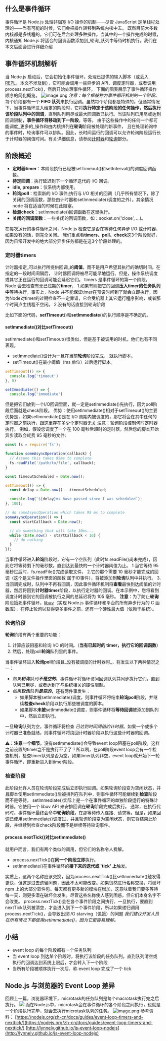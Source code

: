 ## 什么是事件循环
事件循环是 Node.js 处理非阻塞 I/O 操作的机制——尽管 JavaScript 是单线程处理的——当有可能的时候，它们会把操作转移到系统内核中去。
既然目前大多数内核都是多线程的，它们可在后台处理多种操作。当其中的一个操作完成的时候，内核通知 Node.js 将适合的回调函数添加到_轮询_队列中等待时机执行。我们在本文后面会进行详细介绍
## 事件循环机制解析
当 Node.js 启动后，它会初始化事件循环，处理已提供的输入脚本（或丢入[REPL](https://nodejs.org/api/repl.html#repl_repl)，本文不涉及到），它可能会调用一些异步的 API、调度定时器，或者调用process.nextTick()，然后开始处理事件循环。
下面的图表展示了事件循环操作顺序的简化概览。
![image.png](https://cdn.nlark.com/yuque/0/2021/png/2932826/1618841413611-8ffec597-02b9-4492-aecd-f1544aacf091.png#clientId=u81f9fb9e-79fe-4&from=paste&height=296&id=u85e7ab84&margin=%5Bobject%20Object%5D&name=image.png&originHeight=591&originWidth=1312&originalType=binary&size=47386&status=done&style=none&taskId=u1647f05e-eced-44cd-b5c4-8bfdc7001c3&width=656)
_注意：每个框被称为事件循环机制的一个阶段。_
每个阶段都有一个 **FIFO 队列**来执行回调。虽然每个阶段都是特殊的，但通常情况下，当事件循环进入给定的阶段时，它将**执行特定于该阶段的任何操作，然后执行该阶段队列中的回调**，直到队列用尽或最大回调数已执行。当该队列已用尽或达到回调限制，**事件循环将移动到下一阶段**，等等。
由于这些操作中的任何一个都可能调度_更多的_操作和由内核排列在**轮询**阶段被处理的新事件， 且在处理轮询中的事件时，轮询事件可以排队。因此，长时间运行的回调可以允许轮询阶段运行长于计时器的阈值时间。有关详细信息，请参阅[计时器](https://nodejs.org/zh-cn/docs/guides/event-loop-timers-and-nexttick/#timers)和[轮询](https://nodejs.org/zh-cn/docs/guides/event-loop-timers-and-nexttick/#poll)部分。
## 阶段概述

- **定时器timer**：本阶段执行已经被setTimeout()和setInterval()的调度回调函数。
- **待定回调**：执行延迟到下一个循环迭代的 I/O 回调。
- **idle, prepare**：仅系统内部使用。
- **轮询poll**：检索新的 I/O 事件;执行与 I/O 相关的回调（几乎所有情况下，除了关闭的回调函数，那些由计时器和setImmediate()调度的之外），其余情况 node 将在适当的时候在此阻塞。
- **检测check**：setImmediate()回调函数在这里执行。
- **关闭的回调函数**：一些关闭的回调函数，如：socket.on('close', ...)。

在每次运行的事件循环之间，Node.js 检查它是否在等待任何异步 I/O 或计时器，如果没有的话，则完全关闭。
我们重点看**timers、poll、check**这3个阶段就好，因为日常开发中的绝大部分异步任务都是在这3个阶段处理的。


### 定时器timers
计时器指定_可以执行所提供回调_的**阈值**，而不是用户希望其执行的确切时间。在指定的一段时间间隔后， 计时器回调将被尽可能早地运行。但是，操作系统调度或其它正在运行的回调可能会延迟它们。
timers 是事件循环的第一个阶段，Node 会去检查有无已过期的**timer**，
1.如果有则把它的回调**压入timer的任务队列中**等待执行，事实上，Node 并不能保证timer在预设时间到了就会立即执行，因为Node对timer的过期检查不一定靠谱，它会受机器上其它运行程序影响，或者那个时间点主线程不空闲。
2.没有的话直接到轮询阶段


比如下面的代码，**setTimeout**()和**setImmediate**()的执行顺序是不确定的。
#### setImmediate()对比setTimeout()
setImmediate()和setTimeout()很类似，但是基于被调用的时机，他们也有不同表现。

- setImmediate()设计为一旦在当前**轮询**阶段完成， 就执行脚本。
- setTimeout()在最小阈值（ms 单位）过后运行脚本。
```javascript
setTimeout(() => {
  console.log('timeout')
}, 0)

setImmediate(() => {
  console.log('immediate')
```
但是把它们放到一个I/O回调里面，就一定是setImmediate()先执行，因为poll阶段后面就是check阶段。
优势：使用setImmediate()相对于setTimeout()的主要优势是，如果setImmediate()是在 I/O 周期内被调度的，那它将会在其中任何的定时器之前执行，跟这里存在多少个定时器无关
注意：[轮询阶段](https://nodejs.org/zh-cn/docs/guides/event-loop-timers-and-nexttick/#poll)控制何时定时器执行。
例如，假设您调度了一个在 100 毫秒后超时的定时器，然后您的脚本开始异步读取会耗费 95 毫秒的文件:
```javascript
const fs = require('fs');

function someAsyncOperation(callback) {
  // Assume this takes 95ms to complete
  fs.readFile('/path/to/file', callback);
}

const timeoutScheduled = Date.now();

setTimeout(() => {
  const delay = Date.now() - timeoutScheduled;

  console.log(`${delay}ms have passed since I was scheduled`);
}, 100);

// do someAsyncOperation which takes 95 ms to complete
someAsyncOperation(() => {
  const startCallback = Date.now();

  // do something that will take 10ms...
  while (Date.now() - startCallback < 10) {
    // do nothing
  }
});
```
当事件循环进入**轮询**阶段时，它有一个空队列（此时fs.readFile()尚未完成），因此它将等待剩下的毫秒数，直到达到最快的一个计时器阈值为止。
1.当它等待 95 毫秒过后时，fs.readFile()完成读取文件，
2.它的那个需要 10 毫秒才能完成的回调（这个是文件操作里面的函数 属于IO事件），将被添加到**轮询**队列中并执行。
3.当回调完成时，队列中不再有回调，因此事件循环机制将**查看**最快到达阈值的计时器，然后将回到**计时器timer**阶段，以执行定时器的回调。在本示例中，您将看到调度计时器到它的回调被执行之间的总延迟将为 105 毫秒。
**注意**：为了防止**轮询**阶段饿死事件循环，[libuv](https://libuv.org/)（实现 Node.js 事件循环和平台的所有异步行为的 C 函数库），在停止轮询以获得更多事件之前，还有一个硬性最大值（依赖于系统）。


### 轮询阶段
**轮询**阶段有两个重要的功能：

1. 计算应该阻塞和轮询 I/O 的时间。（**当有已超时的 timer，执行它的回调函数**）
1. 然后，处理poll**轮询**队列里的事件。

当事件循环进入**轮询poll**阶段且_没有被调度的计时器时_，将发生以下两种情况之一：

- _如果**轮询**队列**不是空的**_，事件循环将循环访问回调队列并同步执行它们，直到队列已用尽，或者达到了与系统相关的硬性限制。
- _如果**轮询**队列**是空的**_，还有两件事发生：
   - 如果脚本被setImmediate()调度，则事件循环将结束**轮询poll**阶段，并继续**检查check**阶段以执行那些被调度的脚本。
   - 如果脚本**未被**setImmediate()调度，则事件循环将**等待回调**被添加到队列中，然后立即执行。

一旦**轮询**队列为空，事件循环将检查 _已达到时间阈值的计时器_。如果一个或多个计时器已准备就绪，则事件循环将绕回计时器阶段以执行这些计时器的回调。


⚠️：**注意一个细节**，没有setImmediate()会导致event loop阻塞在poll阶段，这样之前设置的timer岂不是执行不了了？所以咧，在poll阶段event loop会有一个检查机制，检查timer队列是否为空，如果timer队列非空，event loop就开始下一轮事件循环，即重新进入到timer阶段。


### 检查阶段
此阶段允许人员在轮询阶段完成后立即执行回调。如果轮询阶段变为空闲状态，并且脚本使用setImmediate()后被排列在队列中，则事件循环可能继续到**检查**阶段而不是等待。
setImmediate()实际上是一个在事件循环的单独阶段运行的特殊计时器。它使用一个 libuv API 来安排回调在**轮询**阶段完成后执行。
通常，在执行代码时，事件循环最终会命中**轮询阶段**，在那等待传入连接、请求等。但是，如果回调已使用setImmediate()调度过，并且轮询阶段变为空闲状态，则它将结束此阶段，并继续到检查check阶段而不是继续等待轮询事件。


#### process.nextTick()对比setImmediate()
就用户而言，我们有两个类似的调用，但它们的名称令人费解。

- process.nextTick()在**同一个阶段立即**执行。
- setImmediate()在事件循环的**接下来的迭代或 'tick' 上**触发。

实质上，这两个名称应该交换，因为process.nextTick()比setImmediate()触发得更快，但这是过去遗留问题，因此不太可能改变。如果贸然进行名称交换，将破坏 npm 上的大部分软件包。每天都有更多新的模块在增加，这意味着我们要多等待每一天，则更多潜在破坏会发生。尽管这些名称使人感到困惑，但它们本身名字不会改变。
process.nextTick()会在各个事件阶段之间执行，一旦执行，要直到nextTick队列被清空，才会进入到下一个事件阶段，所以如果递归调用process.nextTick()，会导致出现I/O starving（饥饿）的问题
_我们建议开发人员在所有情况下都使用setImmediate()，因为它更容易理解。_
## 小结

- event loop 的每个阶段都有一个任务队列
- 当 event loop 到达某个阶段时，将执行该阶段的任务队列，直到队列清空或执行的回调达到系统上限后，才会转入下一个阶段
- 当所有阶段被顺序执行一次后，称 event loop 完成了一个 tick
## Node.js 与浏览器的 Event Loop 差异
回顾上一篇，浏览器环境下，microtask的任务队列是每个macrotask执行完之后执行。
![](https://cdn.nlark.com/yuque/0/2021/png/2932826/1618844212178-eb918f55-26a4-4737-9a7b-eafefb3231a8.png#clientId=u81f9fb9e-79fe-4&from=paste&height=339&id=u22a9afad&margin=%5Bobject%20Object%5D&originHeight=414&originWidth=810&originalType=url&status=done&style=none&taskId=u375d34cf-5d57-4e5a-91bf-3a3e2e40b4f&width=663)
而在Node.js中，microtask会在事件循环的各个阶段之间执行，也就是一个阶段执行完毕，就会去执行microtask队列的任务。
![image.png](https://cdn.nlark.com/yuque/0/2021/png/2932826/1618844224481-f3527ef1-966a-4e62-99a6-12ebc6cdf111.png#clientId=u81f9fb9e-79fe-4&from=paste&height=503&id=u98636ace&margin=%5Bobject%20Object%5D&name=image.png&originHeight=503&originWidth=655&originalType=binary&size=28129&status=done&style=none&taskId=u5b36b14c-164b-4181-aa36-f74bae7f10c&width=655)
参考资料：
[https://nodejs.org/zh-cn/docs/guides/event-loop-timers-and-nexttick/](https://nodejs.org/zh-cn/docs/guides/event-loop-timers-and-nexttick/)
[http://lynnelv.github.io/js-event-loop-nodejs](http://lynnelv.github.io/js-event-loop-nodejs)
